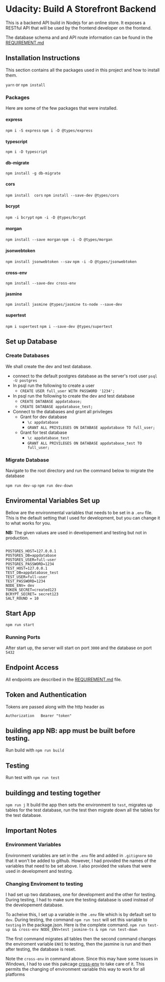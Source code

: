 # Udacity: Build A Storefront Backend

This is a backend API build in Nodejs for an online store. It exposes a RESTful API that will be used by the frontend developer on the frontend. 

The database schema and and API route information can be found in the [REQUIREMENT.md](REQUIREMENTS.md) 

## Installation Instructions
This section contains all the packages used in this project and how to install them.

`yarn` or `npm install`

### Packages

Here are some of the few packages that were installed.

#### express
`npm i -S express`
`npm i -D @types/express`


#### typescript
`npm i -D typescript`

#### db-migrate
`npm install -g db-migrate`


#### cors
`npm install  cors`
`npm install --save-dev @types/cors`
#### bcrypt
`npm -i bcrypt`
`npm -i -D @types/bcrypt`

#### morgan 
`npm install --save morgan`
`npm -i -D @types/morgan`

#### jsonwebtoken
`npm install jsonwebtoken --sav`
`npm -i -D @types/jsonwebtoken`

#### cross-env
`npm install --save-dev cross-env`

#### jasmine
`npm install jasmine @types/jasmine ts-node --save-dev`

#### supertest
`npm i supertest`
`npm i --save-dev @types/supertest`


## Set up Database
### Create Databases
We shall create the dev and test database.

- connect to the default postgres database as the server's root user `psql -U postgres`
- In psql run the following to create a user 
    - `CREATE USER full_user WITH PASSWORD '1234';`
- In psql run the following to create the dev and test database
    - `CREATE DATABASE appdatabase;`
    - `CREATE DATABASE appdatabase_test;`
- Connect to the databases and grant all privileges
    - Grant for dev database
        - `\c appdatabase`
        - `GRANT ALL PRIVILEGES ON DATABASE appdatabase TO full_user;`
    - Grant for test database
        - `\c appdatabase_test`
        - `GRANT ALL PRIVILEGES ON DATABASE appdatabase_test TO full_user;`

### Migrate Database
Navigate to the root directory and run the command below to migrate the database 

`npm run dev-up`
`npm run dev-down`


## Enviromental Variables Set up
Bellow are the environmental variables that needs to be set in a `.env` file. This is the default setting that I used for development, but you can change it to what works for you. 

**NB:** The given values are used in developement and testing but not in production. 
```

POSTGRES_HOST=127.0.0.1
POSTGRES_DB=appdatabase
POSTGRES_USER=full-user
POSTGRES_PASSWORD=1234
TEST_HOST=127.0.0.1
TEST_DB=appdatabase_test
TEST_USER=full-user
TEST_PASSWORD=1234
NODE_ENV= dev
TOKEN_SECRET=created123
BCRYPT_SECRET= secret123
SALT_ROUND = 10
```

## Start App
`npm run start`


### Running Ports 
After start up, the server will start on port `3000` and the database on port `5432`

## Endpoint Access
All endpoints are described in the [REQUIREMENT.md](REQUIREMENTS.md) file. 

## Token and Authentication
Tokens are passed along with the http header as 
```
Authorization   Bearer "token"
```
## building app **NB:** app must be built before testing. 
Run build with
`npm run build`
## Testing
Run test with 
`npm run test`
## buildingg and testing together
`npm run j`
It build the app then sets the environment to `test`, migrates up tables for the test database, run the test then migrate down all the tables for the test database. 



## Important Notes 

### Environment Variables
Environment variables are set in the `.env` file and added in `.gitignore` so that it won't be added to github. However, I had provided the names of the variables that need to be set above. I also provided the values that were used in development and testing. 


### Changing Enviroment to testing 
I had set up two databases, one for development and the other for testing. During testing, I had to make sure the testing database is used instead of the developement database. 

To acheive this, I set up a variable in the `.env` file which is by default set to `dev`. During testing, the command `npm run test` will set this variable to `testing` in the package.json. Here is the complete command.
`npm run test-up && cross-env NODE_ENV=test jasmine-ts & npm run test-down`

The first command migrates all tables then the second command changes the enviroment variable `ENVI` to testing, then the jasmine is run and then after testing, the database is reset. 

Note the `cross-env` in command above. Since this may have some issues in Windows, I had to use this pakcage [cross-env](https://www.npmjs.com/package/cross-env) to take care of it. This permits the changing of environment variable this way to work for all platforms
